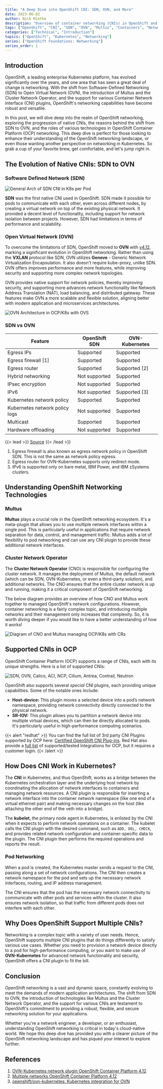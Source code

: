 ```yaml
---
title: "A Deep Dive into OpenShift CNI: SDN, OVN, and More"
date: 2023-06-02
author: Nick Miethe
description: "Overview of container networking (CNIs) in OpenShift and Kubernetes, reviewing SDN, OVN, Multus, and more."
tags: ["OpenShift", "CNI", "SDN", "OVN", "Multus", "Containers", "Networking", "Kubernetes"]
categories: ["Technical", "Introduction"]
topics: ["OpenShift", "Kubernetes", "Networking"]
series: ["OpenShift Foundations: Networking"]
series_order: 1
---
```


## Introduction

OpenShift, a leading enterprise Kubernetes platform, has evolved significantly over the years, and one area that has seen a great deal of change is networking. With the shift from Software-Defined Networking (SDN) to Open Virtual Network (OVN), the introduction of Multus and the Cluster Network Operator, and the support for various Container Network Interface (CNI) plugins, OpenShift's networking capabilities have become robust and versatile.

In this post, we will dive deep into the realm of OpenShift networking, exploring the progression of native CNIs, the reasons behind the shift from SDN to OVN, and the roles of various technologies in OpenShift Container Platform (OCP) networking. This deep dive is perfect for those looking to enhance their understanding of the OpenShift networking landscape, or even those wanting another perspective on networking in Kubernetes. So grab a cup of your favorite brew, get comfortable, and let's jump right in.

## The Evolution of Native CNIs: SDN to OVN

### Software Defined Network (SDN)

![General Arch of SDN CNI in K8s per Pod](ocp-sdn-arch.png)

**SDN** was the first native CNI used in OpenShift. SDN made it possible for pods to communicate with each other, even across different nodes, by creating a virtual network on top of the existing physical network. It provided a decent level of functionality, including support for network isolation between projects. However, SDN had limitations in terms of performance and scalability.

### Open Virtual Network (OVN)

To overcome the limitations of SDN, OpenShift moved to **OVN** with [v4.12](https://www.redhat.com/en/whats-new-red-hat-openshift), marking a significant evolution in OpenShift networking. Rather than using the **VXLAN** protocol like SDN, OVN utilizes **Geneve** - Generic Network Virtualization Encapsulation. It also doesn't require kube-proxy, unlike SDN. OVN offers improves performance and more features, while improving security and supporting more complex network topologies.

OVN provides native support for network policies, thereby improving security, and supporting more advances network functionality like Network Address Translation (NAT), load balancing, and distributed gateway. These features make OVN a more scalable and flexible solution, aligning better with modern application and microservices architectures.

![OVN Architecture in OCP/K8s with OVS](ovn-k8s-arch.png)

### SDN vs OVN

| **Feature**                    | **OpenShift SDN** | **OVN-Kubernetes** |
|--------------------------------|-------------------|--------------------|
| Egress IPs                     | Supported         | Supported          |
| Egress firewall [1]            | Supported         | Supported          |
| Egress router                  | Supported         | Supported [2]      |
| Hybrid networking              | Not supported     | Supported          |
| IPsec encryption               | Not supported     | Supported          |
| IPv6                           | Not supported     | Supported [3]      |
| Kubernetes network policy      | Supported         | Supported          |
| Kubernetes network policy logs | Not supported     | Supported          |
| Multicast                      | Supported         | Supported          |
| Hardware offloading            | Not supported     | Supported          |

{{< lead >}}
[Source](https://access.redhat.com/documentation/en-us/openshift_container_platform/4.12/html/networking/openshift-sdn-network-plugin)
{{< /lead >}}

1. Egress firewall is also known as egress network policy in OpenShift SDN. This is not the same as network policy egress.
2. Egress router for OVN-Kubernetes supports only redirect mode.
3. IPv6 is supported only on bare metal, IBM Power, and IBM zSystems clusters.

## Understanding OpenShift Networking Technologies

### Multus

**Multus** plays a crucial role in the OpenShift networking ecosystem. It's a meta-plugin that allows you to use multiple network interfaces within a single pod. This is particularly useful in applications that require network separation for data, control, and management traffic. Multus adds a lot of flexibility to pod networking and can use any CNI plugin to provide these additional network interfaces.

### Cluster Network Operator

The **Cluster Network Operator** (CNO) is responsible for configuring the cluster network. It manages the deployment of Multus, the default network (which can be SDN, OVN-Kubernetes, or even a third-party solution), and additional networks. The CNO ensures that the entire cluster network is up and running, making it a critical component of OpenShift networking.

The below diagram provides an overview of how CNO and Multus work together to managed OpenShift's network configurations. However, container networking is a fairly complex topic, and introducing multiple networks and their management only increases that complexity. So, it is worth diving deeper if you would like to have a better understanding of how it works!

![Diagram of CNO and Multus managing OCP/K8s with CRs](ocp-multus-arch-cno.png)

## Supported CNIs in OCP

OpenShift Container Platform (OCP) supports a range of CNIs, each with its unique strengths. Here is a list of supported CNIs:

![SDN, OVN, Calico, ACI, NCP, Cilium, Antrea, Contrail, Neutron](ocp-cni-updated.png)

OpenShift also supports several *special* CNI plugins, each providing unique capabilities. Some of the notable ones include:

- **Host-device:** This plugin moves a selected device into a pod’s network namespace, providing network connectivity directly connected to the physical network.
- **SR-IOV:** This plugin allows you to partition a network device into multiple virtual devices, which can then be directly allocated to pods. It's particularly useful in high-performance computing scenarios.

{{< alert "redhat" >}}
You can find the full list of 3rd party CNI Plugins supported by OCP here: [Certified OpenShift CNI Plug-ins](https://access.redhat.com/articles/5436171).
Red Hat also provide a [full list](https://access.redhat.com/articles/4763741) of supported/tested Integrations for OCP, but it requires a customer login.
{{< /alert >}}

## How Does CNI Work in Kubernetes?

The **CNI** in Kubernetes, and thus OpenShift, works as a bridge between the Kubernetes orchestration layer and the underlying host network by coordinating the allocation of network interfaces to containers and managing network resources. A CNI plugin is responsible for inserting a network interface into the container network namespace (like one end of a virtual ethernet pair) and making necessary changes on the host (like attaching the other end of the veth into a bridge).

The **kubelet**, the primary node agent in Kubernetes, is enlisted by the CNI when it expects to perform network operations on a container. The kubelet calls the CNI plugin with the desired command, such as `ADD, DEL, CHECK`, and provides related network configuration and container-specific data to the plugin. The CNI plugin then performs the required operations and reports the result.

### Pod Networking

When a pod is created, the Kubernetes master sends a request to the CNI, passing along a set of network configurations. The CNI then creates a network namespace for the pod and sets up the necessary network interfaces, routing, and IP address management.

The CNI ensures that the pod has the necessary network connectivity to communicate with other pods and services within the cluster. It also ensures network isolation, so that traffic from different pods does not interfere with each other.

## Why Does OpenShift Support Multiple CNIs?

Networking is a complex topic with a variety of user needs. Hence, OpenShift supports multiple CNI plugins that do things differently to satisfy various use cases. Whether you need to provision a network device directly to a pod for high-performance computing, or you want to make use of **OVN-Kubernetes** for advanced network functionality and security, OpenShift offers a CNI plugin to fit the bill.

## Conclusion

OpenShift networking is a vast and dynamic space, constantly evolving to meet the demands of modern application architectures. The shift from SDN to OVN, the introduction of technologies like Multus and the Cluster Network Operator, and the support for various CNIs are testament to OpenShift's commitment to providing a robust, flexible, and secure networking solution for your applications.

Whether you're a network engineer, a developer, or an enthusiast, understanding OpenShift networking is critical in today's cloud-native world. We hope this deep dive has provided you with a clearer picture of the OpenShift networking landscape and has piqued your interest to explore further.

## References

1. [OVN-Kubernetes network plugin OpenShift Container Platform 4.12](https://access.redhat.com/documentation/en-us/openshift_container_platform/4.12/html/networking/ovn-kubernetes-network-plugin)
2. [Multiple networks OpenShift Container Platform 4.12](https://access.redhat.com/documentation/en-us/openshift_container_platform/4.12/html/networking/multiple-networks)
3. [openshift/ovn-kubernetes: Kubernetes integration for OVN](https://github.com/openshift/ovn-kubernetes)
